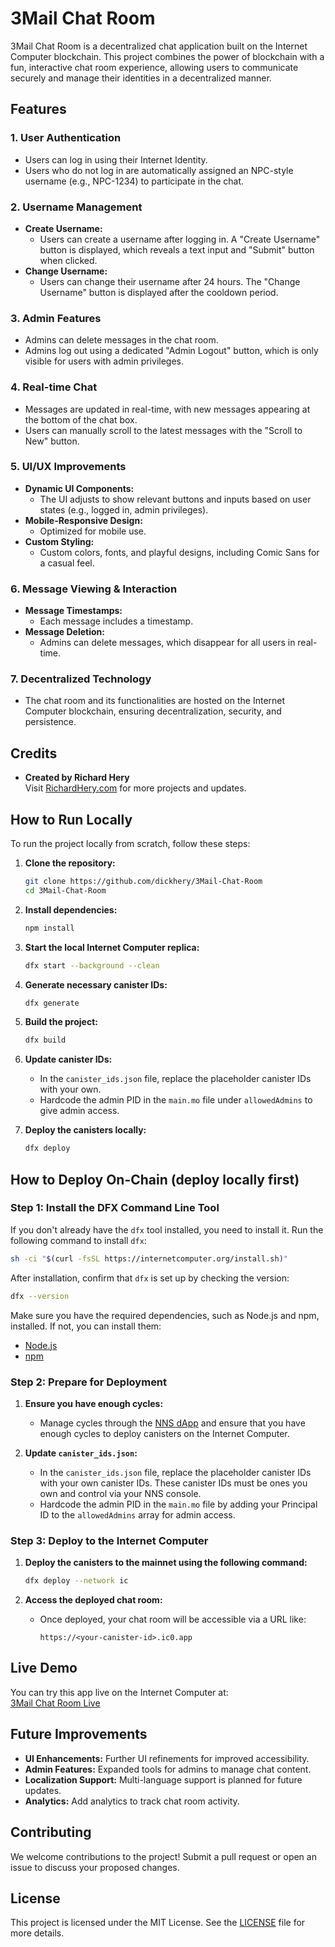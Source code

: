 
# 3Mail Chat Room

3Mail Chat Room is a decentralized chat application built on the Internet Computer blockchain. This project combines the power of blockchain with a fun, interactive chat room experience, allowing users to communicate securely and manage their identities in a decentralized manner.

## Features

### 1. **User Authentication**
   - Users can log in using their Internet Identity.
   - Users who do not log in are automatically assigned an NPC-style username (e.g., NPC-1234) to participate in the chat.

### 2. **Username Management**
   - **Create Username:** 
     - Users can create a username after logging in. A "Create Username" button is displayed, which reveals a text input and "Submit" button when clicked.
   - **Change Username:** 
     - Users can change their username after 24 hours. The "Change Username" button is displayed after the cooldown period.

### 3. **Admin Features**
   - Admins can delete messages in the chat room.
   - Admins log out using a dedicated "Admin Logout" button, which is only visible for users with admin privileges.

### 4. **Real-time Chat**
   - Messages are updated in real-time, with new messages appearing at the bottom of the chat box.
   - Users can manually scroll to the latest messages with the "Scroll to New" button.

### 5. **UI/UX Improvements**
   - **Dynamic UI Components:**
     - The UI adjusts to show relevant buttons and inputs based on user states (e.g., logged in, admin privileges).
   - **Mobile-Responsive Design:** 
     - Optimized for mobile use.
   - **Custom Styling:** 
     - Custom colors, fonts, and playful designs, including Comic Sans for a casual feel.

### 6. **Message Viewing & Interaction**
   - **Message Timestamps:**  
     - Each message includes a timestamp.
   - **Message Deletion:**  
     - Admins can delete messages, which disappear for all users in real-time.

### 7. **Decentralized Technology**
   - The chat room and its functionalities are hosted on the Internet Computer blockchain, ensuring decentralization, security, and persistence.

## Credits

- **Created by Richard Hery**  
  Visit [RichardHery.com](http://richardhery.com) for more projects and updates.

## How to Run Locally

To run the project locally from scratch, follow these steps:

1. **Clone the repository:**
   ```bash
   git clone https://github.com/dickhery/3Mail-Chat-Room
   cd 3Mail-Chat-Room
   ```

2. **Install dependencies:**
   ```bash
   npm install
   ```

3. **Start the local Internet Computer replica:**
   ```bash
   dfx start --background --clean
   ```

4. **Generate necessary canister IDs:**
   ```bash
   dfx generate
   ```

5. **Build the project:**
   ```bash
   dfx build
   ```

6. **Update canister IDs:**
   - In the `canister_ids.json` file, replace the placeholder canister IDs with your own.
   - Hardcode the admin PID in the `main.mo` file under `allowedAdmins` to give admin access.

7. **Deploy the canisters locally:**
   ```bash
   dfx deploy
   ```

## How to Deploy On-Chain (deploy locally first)

### Step 1: Install the DFX Command Line Tool

If you don't already have the `dfx` tool installed, you need to install it. Run the following command to install `dfx`:

```bash
sh -ci "$(curl -fsSL https://internetcomputer.org/install.sh)"
```

After installation, confirm that `dfx` is set up by checking the version:

```bash
dfx --version
```

Make sure you have the required dependencies, such as Node.js and npm, installed. If not, you can install them:

- [Node.js](https://nodejs.org/)
- [npm](https://www.npmjs.com/get-npm)

### Step 2: Prepare for Deployment

1. **Ensure you have enough cycles:**
   - Manage cycles through the [NNS dApp](https://nns.ic0.app/) and ensure that you have enough cycles to deploy canisters on the Internet Computer.

2. **Update `canister_ids.json`:**
   - In the `canister_ids.json` file, replace the placeholder canister IDs with your own canister IDs. These canister IDs must be ones you own and control via your NNS console.
   - Hardcode the admin PID in the `main.mo` file by adding your Principal ID to the `allowedAdmins` array for admin access.

### Step 3: Deploy to the Internet Computer

1. **Deploy the canisters to the mainnet using the following command:**
   ```bash
   dfx deploy --network ic
   ```

2. **Access the deployed chat room:**
   - Once deployed, your chat room will be accessible via a URL like:
     ```
     https://<your-canister-id>.ic0.app
     ```

## Live Demo

You can try this app live on the Internet Computer at:  
[3Mail Chat Room Live](https://bnze3-uyaaa-aaaam-adblq-cai.icp0.io/)

## Future Improvements

- **UI Enhancements:** Further UI refinements for improved accessibility.
- **Admin Features:** Expanded tools for admins to manage chat content.
- **Localization Support:** Multi-language support is planned for future updates.
- **Analytics:** Add analytics to track chat room activity.

## Contributing

We welcome contributions to the project! Submit a pull request or open an issue to discuss your proposed changes.

## License

This project is licensed under the MIT License. See the [LICENSE](LICENSE) file for more details.
